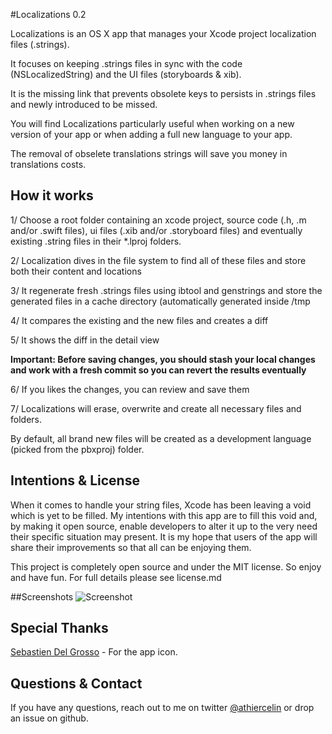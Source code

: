 #Localizations 0.2

Localizations is an OS X app that manages your Xcode project localization files (.strings).

It focuses on keeping .strings files in sync with the code (NSLocalizedString) and the UI files (storyboards & xib). 

It is the missing link that prevents obsolete keys to persists in .strings files and newly introduced to be missed.

You will find Localizations particularly useful when working on a new version of your app or when adding a full new language to your app.

The removal of obselete translations strings will save you money in translations costs.
 
## How it works
1/ Choose a root folder containing an xcode project, source code (.h, .m and/or .swift files), ui files (.xib and/or .storyboard files) and eventually existing .string files in their *.lproj folders.

2/ Localization dives in the file system to find all of these files and store both their content and locations

3/ It regenerate fresh .strings files using ibtool and genstrings and store the generated files in a cache directory (automatically generated inside /tmp

4/ It compares the existing and the new files and creates a diff

5/ It shows the diff in the detail view

**Important: Before saving changes, you should stash your local changes and work with a fresh commit so you can revert the results eventually**

6/ If you likes the changes, you can review and save them

7/ Localizations will erase, overwrite and create all necessary files and folders.

By default, all brand new files will be created as a development language (picked from the pbxproj) folder.

## Intentions & License
When it comes to handle your string files, Xcode has been leaving a void which is yet to be filled.
My intentions with this app are to fill this void and, by making it open source, enable developers to alter it up to the very need their specific situation may present. It is my hope that users of the app will share their improvements so that all can be enjoying them.

This project is completely open source and under the MIT license. So enjoy and have fun. For full details please see license.md

##Screenshots
![Screenshot](https://github.com/athiercelin/Localizations/blob/master/Screenshots/localization-0.1-4.png?raw=true)

## Special Thanks
[Sebastien Del Grosso](http://sebastiendelgrosso.myportfolio.com) - For the app icon.

## Questions & Contact
If you have any questions, reach out to me on twitter [@athiercelin](https://twitter.com/athiercelin) or drop an issue on github.